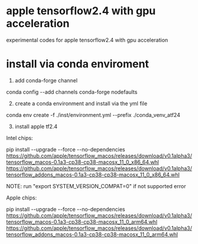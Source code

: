 # apple tensorflow2.4 with gpu acceleration
experimental codes for apple tensorflow2.4 with gpu acceleration

# install via conda enviroment
1. add conda-forge channel

conda config --add channels conda-forge nodefaults

2. create a conda environment and install via the yml file

conda env create -f ./inst/environment.yml --prefix ./conda_venv_atf24

3. install apple tf2.4

Intel chips:

pip install --upgrade --force --no-dependencies https://github.com/apple/tensorflow_macos/releases/download/v0.1alpha3/tensorflow_macos-0.1a3-cp38-cp38-macosx_11_0_x86_64.whl https://github.com/apple/tensorflow_macos/releases/download/v0.1alpha3/tensorflow_addons_macos-0.1a3-cp38-cp38-macosx_11_0_x86_64.whl 

NOTE: run "export SYSTEM_VERSION_COMPAT=0" if not supported error

Apple chips:

pip install --upgrade --force --no-dependencies https://github.com/apple/tensorflow_macos/releases/download/v0.1alpha3/tensorflow_macos-0.1a3-cp38-cp38-macosx_11_0_arm64.whl https://github.com/apple/tensorflow_macos/releases/download/v0.1alpha3/tensorflow_addons_macos-0.1a3-cp38-cp38-macosx_11_0_arm64.whl
